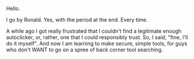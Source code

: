 Hello. 

I go by Ronald. Yes, with the period at the end. Every time. 

A while ago I got really frustrated that I couldn't find a legitimate enough autoclicker, or, rather, one that I could responsibly trust. So, I said; "fine, I'll do it myself". 
And now I am learning to make secure, simple tools, for guys who don't WANT to go on a spree of back corner tool searching. 
<!---
RonaldCorp-INC/RonaldCorp-INC is a ✨ special ✨ repository because its `README.md` (this file) appears on your GitHub profile.
You can click the Preview link to take a look at your changes.
--->

